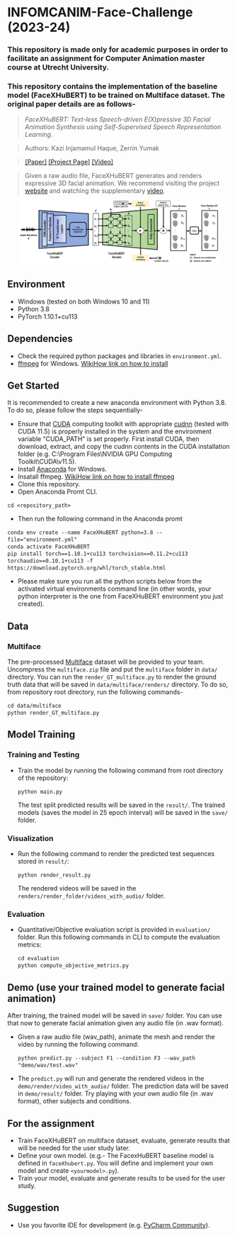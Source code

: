 # INFOMCANIM-Face-Challenge (2023-24)

### This repository is made only for academic purposes in order to facilitate an assignment for Computer Animation master course at Utrecht University. 
### This repository contains the implementation of the baseline model (FaceXHuBERT) to be trained on Multiface dataset. The original paper details are as follows- 

>_FaceXHuBERT: Text-less Speech-driven E(X)pressive 3D Facial Animation Synthesis using Self-Supervised Speech Representation Learning_.

> Authors: Kazi Injamamul Haque, Zerrin Yumak

> [[Paper]](https://dl.acm.org/doi/pdf/10.1145/3577190.3614157) [[Project Page]](https://galib360.github.io/FaceXHuBERT/) [[Video]](https://www.youtube.com/watch?v=AkBhnNOxwE4&ab_channel=KaziInjamamulHaque)

> Given a raw audio file, FaceXHuBERT generates and renders expressive 3D facial animation. We recommend visiting the project [website](https://galib360.github.io/FaceXHuBERT/) and watching the supplementary [video](https://www.youtube.com/watch?v=AkBhnNOxwE4&ab_channel=KaziInjamamulHaque).

<p align="center">
<img src="FaceXHuBERT.png" width="90%" />
</p>

## Environment

- Windows (tested on both Windows 10 and 11)
- Python 3.8
- PyTorch 1.10.1+cu113

## Dependencies

- Check the required python packages and libraries in `environment.yml`.
- [ffmpeg](https://ffmpeg.org/download.html) for Windows. [WikiHow link on how to install](https://www.wikihow.com/Install-FFmpeg-on-Windows)

## Get Started 

It is recommended to create a new anaconda environment with Python 3.8. To do so, please follow the steps sequentially- 
- Ensure that [CUDA](https://developer.nvidia.com/cuda-11-5-0-download-archive?target_os=Windows&target_arch=x86_64&target_version=10&target_type=exe_local) computing toolkit with appropriate [cudnn](https://developer.nvidia.com/rdp/cudnn-archive) (tested with CUDA 11.5) is properly installed in the system and the environment variable "CUDA_PATH" is set properly. First install CUDA, then download, extract, and copy the cudnn contents in the CUDA installation folder (e.g. C:\Program Files\NVIDIA GPU Computing Toolkit\CUDA\v11.5). 
- Install [Anaconda](https://www.anaconda.com/products/distribution) for Windows.
- Insatall ffmpeg. [WikiHow link on how to install ffmpeg](https://www.wikihow.com/Install-FFmpeg-on-Windows)
- Clone this repository.
- Open Anaconda Promt CLI.
```
cd <repository_path>
```
- Then run the following command in the Anaconda promt  

```
conda env create --name FaceXHuBERT python=3.8 --file="environment.yml"
conda activate FaceXHuBERT
pip install torch==1.10.1+cu113 torchvision==0.11.2+cu113 torchaudio==0.10.1+cu113 -f https://download.pytorch.org/whl/torch_stable.html

```
- Please make sure you run all the python scripts below from the activated virtual environments command line (in other words, your python interpreter is the one from FaceXHuBERT environment you just created).



## Data
### Multiface

The pre-processed [Multiface](https://github.com/facebookresearch/multiface/tree/main) dataset will be provided to your team. Uncompress the `multiface.zip` file and put the `multiface` folder in `data/` directory. You can run the `render_GT_multiface.py` to render the ground truth data that will be saved in `data/multiface/renders/` directory. To do so, from repository root directory, run the following commands- 
```
cd data/multiface
python render_GT_multiface.py
```


## Model Training 

### Training and Testing

- Train the model by running the following command from root directory of the repository:

	```
	python main.py
	```
	The test split predicted results will be saved in the `result/`. The trained models (saves the model in 25 epoch interval) will be saved in the `save/` folder.

### Visualization

- Run the following command to render the predicted test sequences stored in `result/`:

	```
	python render_result.py
	```
	The rendered videos will be saved in the `renders/render_folder/videos_with_audio/` folder.
	
### Evaluation

- Quantitative/Objective evaluation script is provided in `evaluation/` folder. Run this following commands in CLI to compute the evaluation metrics:

	```
	cd evaluation
	python compute_objective_metrics.py
	```


## Demo (use your trained model to generate facial animation)

After training, the trained model will be saved in `save/` folder. You can use that now to generate facial animation given any audio file (in .wav format). 

- Given a raw audio file (wav_path), animate the mesh and render the video by running the following command: 
    ```
    python predict.py --subject F1 --condition F3 --wav_path "demo/wav/test.wav"
    ```

- The `predict.py` will run and generate the rendered videos in the `demo/render/video_with_audio/` folder. The prediction data will be saved in `demo/result/` folder. Try playing with your own audio file (in .wav format), other subjects and conditions. 


## For the assignment
- Train FaceXHuBERT on multiface dataset, evaluate, generate results that will be needed for the user study later. 
- Define your own model. (e.g.- The FacexHuBERT baseline model is defined in `faceXhubert.py`. You will define and implement your own model and create `<yourmodel>.py`).
- Train your model, evaluate and generate results to be used for the user study. 

## Suggestion
- Use you favorite IDE for development (e.g. [PyCharm Community](https://www.jetbrains.com/help/pycharm/installation-guide.html)).